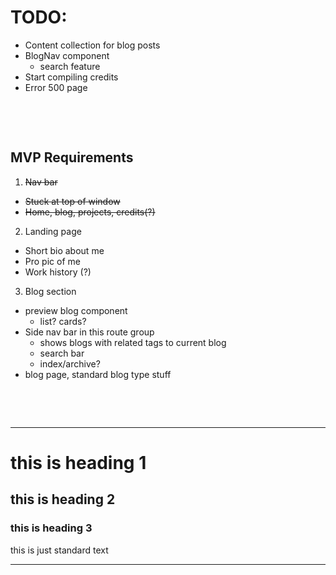 # TODO:

- Content collection for blog posts
- BlogNav component
  - search feature
- Start compiling credits
- Error 500 page

<pre>



</pre>


## MVP Requirements

1. ~~Nav bar~~

- ~~Stuck at top of window~~
- ~~Home, blog, projects, credits(?)~~

2. Landing page

- Short bio about me
- Pro pic of me
- Work history (?)

3. Blog section

- preview blog component
  - list? cards?
- Side nav bar in this route group
  - shows blogs with related tags to current blog
  - search bar
  - index/archive?
- blog page, standard blog type stuff

<pre>



</pre>
---

# this is heading 1

## this is heading 2

### this is heading 3

this is just standard text

---

<pre>



</pre>